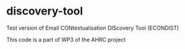 # discovery-tool
Test version of Email CONtextualisation DIScovery Tool (ECONDIST)

This code is a part of WP3 of the AHRC project
